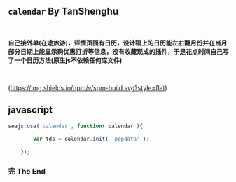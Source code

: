 ## `calendar` By TanShenghu

<br>

**自己接外单(在途旅游)，详情页面有日历，设计稿上的日历能左右翻月份并在当月部分日期上能显示购优惠打折等信息，没有收藏现成的插件，于是花点时间自己写了一个日历方法(原生js不依赖任何库文件)**

<br>

(https://img.shields.io/npm/v/spm-build.svg?style=flat)

## javascript


```javascript
seajs.use('calendar', function( calendar ){
		
		var tds = calendar.init( 'popdata' );
		
	});
```


### 完     The End